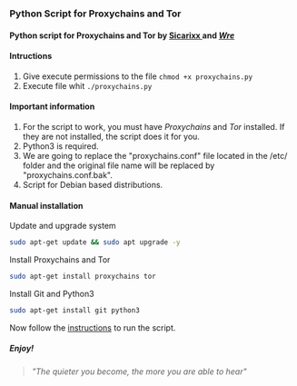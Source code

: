 ### Python Script for Proxychains and Tor
#### Python script for Proxychains and Tor by [ Sicarixx ](https://github.com/sicarixx) and [_Wre_](https://github.com/BrendaVlaam)<br>
#### Intructions

1. Give execute permissions to the file `chmod +x proxychains.py`
2. Execute file whit `./proxychains.py`

#### Important information 
1. For the script to work, you must have _Proxychains_ and _Tor_ installed. If they are not installed, the script does it for you.
2. Python3 is required.
3. We are going to replace the "proxychains.conf" file located in the /etc/ folder and the original file name will be replaced by "proxychains.conf.bak".
4. Script for Debian based distributions.

#### Manual installation

Update and upgrade system 
```bash
sudo apt-get update && sudo apt upgrade -y
```
Install Proxychains and Tor
```bash
sudo apt-get install proxychains tor
```
Install Git and Python3
```bash
sudo apt-get install git python3
```
Now follow the [instructions](https://github.com/fineg4n/Proxychains-Script#intructions) to run the script.
##### Enjoy!

> _"The quieter you become, the more you are able to hear"_
